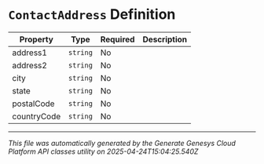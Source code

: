 # `ContactAddress` Definition

| Property | Type | Required | Description |
|----------|------|----------|-------------|
| address1 | `string` | No |  |
| address2 | `string` | No |  |
| city | `string` | No |  |
| state | `string` | No |  |
| postalCode | `string` | No |  |
| countryCode | `string` | No |  |

---

*This file was automatically generated by the Generate Genesys Cloud Platform API classes utility on 2025-04-24T15:04:25.540Z*